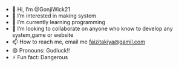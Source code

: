- 👋 Hi, I’m @GonjiWick21
- 👀 I’m interested in making system
- 🌱 I’m currently learning programming
- 💞️ I’m looking to collaborate on anyone who know to develop any system,game or website
- 📫 How to reach me, email me faizitakiya@gamil.com
- 😄 Pronouns: Gudluck!!
- ⚡ Fun fact: Dangerous

<!---
GonjiWick21/GonjiWick21 is a ✨ special ✨ repository because its `README.md` (this file) appears on your GitHub profile.
You can click the Preview link to take a look at your changes.
--->

